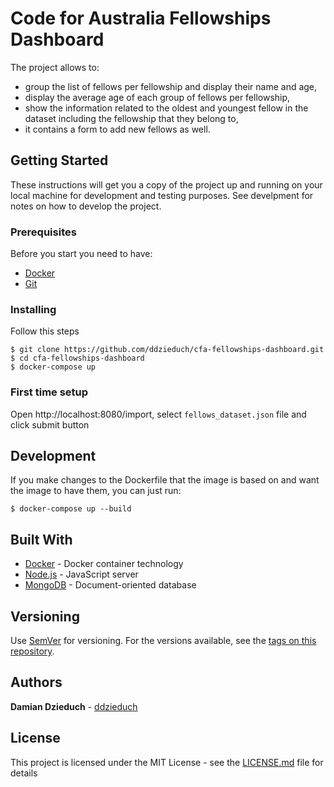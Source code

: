 # Code for Australia Fellowships Dashboard

The project allows to:
* group the list of fellows per fellowship and display their name and age,
* display the average age of each group of fellows per fellowship,
* show the information related to the oldest and youngest fellow in the dataset including the fellowship that they belong to,
* it contains a form to add new fellows as well.

## Getting Started

These instructions will get you a copy of the project up and running on your local machine for development and testing purposes. See develpment for notes on how to develop the project.

### Prerequisites

Before you start you need to have:

* [Docker](https://www.docker.com)
* [Git](https://git-scm.com)

### Installing

Follow this steps

```
$ git clone https://github.com/ddzieduch/cfa-fellowships-dashboard.git
$ cd cfa-fellowships-dashboard
$ docker-compose up
```

### First time setup
Open http://localhost:8080/import, select `fellows_dataset.json` file and click submit button

## Development

If you make changes to the Dockerfile that the image is based on and want the image to have them, you can just run:

```
$ docker-compose up --build
```

## Built With

* [Docker](https://www.docker.com) - Docker container technology
* [Node.js](https://nodejs.org/) - JavaScript server
* [MongoDB](https://www.mongodb.com/) - Document-oriented database

## Versioning

Use [SemVer](http://semver.org/) for versioning. For the versions available, see the [tags on this repository](https://github.com/ddzieduch/cfa-fellowships-dashboard/tags).

## Authors

**Damian Dzieduch** - [ddzieduch](https://github.com/ddzieduch)


## License

This project is licensed under the MIT License - see the [LICENSE.md](LICENSE.md) file for details
